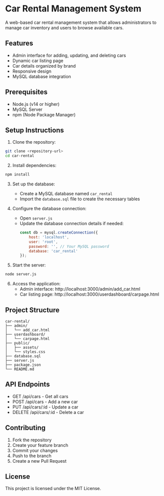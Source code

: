 # Car Rental Management System

A web-based car rental management system that allows administrators to manage car inventory and users to browse available cars.

## Features

- Admin interface for adding, updating, and deleting cars
- Dynamic car listing page
- Car details organized by brand
- Responsive design
- MySQL database integration

## Prerequisites

- Node.js (v14 or higher)
- MySQL Server
- npm (Node Package Manager)

## Setup Instructions

1. Clone the repository:
```bash
git clone <repository-url>
cd car-rental
```

2. Install dependencies:
```bash
npm install
```

3. Set up the database:
   - Create a MySQL database named `car_rental`
   - Import the `database.sql` file to create the necessary tables

4. Configure the database connection:
   - Open `server.js`
   - Update the database connection details if needed:
     ```javascript
     const db = mysql.createConnection({
         host: 'localhost',
         user: 'root',
         password: '', // Your MySQL password
         database: 'car_rental'
     });
     ```

5. Start the server:
```bash
node server.js
```

6. Access the application:
   - Admin interface: http://localhost:3000/admin/add_car.html
   - Car listing page: http://localhost:3000/userdashboard/carpage.html

## Project Structure

```
car-rental/
├── admin/
│   └── add_car.html
├── userdashboard/
│   └── carpage.html
├── public/
│   ├── assets/
│   └── styles.css
├── database.sql
├── server.js
├── package.json
└── README.md
```

## API Endpoints

- GET /api/cars - Get all cars
- POST /api/cars - Add a new car
- PUT /api/cars/:id - Update a car
- DELETE /api/cars/:id - Delete a car

## Contributing

1. Fork the repository
2. Create your feature branch
3. Commit your changes
4. Push to the branch
5. Create a new Pull Request

## License

This project is licensed under the MIT License.
